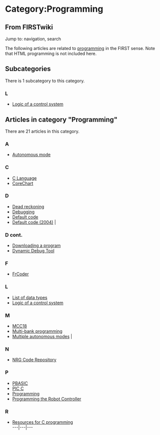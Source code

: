 # Category:Programming

## From FIRSTwiki

Jump to: navigation, search

The following articles are related to [programming](Programming "Programming") in the FIRST sense. Note that HTML programming is not included here.

## Subcategories

There is 1 subcategory to this category.

### L

- [Logic of a control system](Category:Logic_of_a_control_system "Category:Logic of a control system")

## Articles in category "Programming"

There are 21 articles in this category.

### A

- [Autonomous mode](autonomous-mode)

### C

- [C Language](C_Language "C Language")
- [CoreChart](CoreChart "CoreChart")

### D

- [Dead reckoning](Dead_reckoning "Dead reckoning")
- [Debugging](Debugging "Debugging")
- [Default code](Default_code "Default code")
- [Default code (2004)](Default_code_%282004%29 "Default code \(2004\)") |

### D cont.

- [Downloading a program](Downloading_a_program "Downloading a program")
- [Dynamic Debug Tool](Dynamic_Debug_Tool "Dynamic Debug Tool")

### F

- [FrCoder](FrCoder "FrCoder")

### L

- [List of data types](List_of_data_types "List of data types")
- [Logic of a control system](Logic_of_a_control_system "Logic of a control system")

### M

- [MCC18](MCC18 "MCC18")
- [Multi-bank programming](Multi-bank_programming "Multi-bank programming")
- [Multiple autonomous modes](Multiple_autonomous_modes "Multiple autonomous modes") |

### N

- [NRG Code Repository](NRG_Code_Repository "NRG Code Repository")

### P

- [PBASIC](PBASIC "PBASIC")
- [PIC C](PIC_C "PIC C")
- [Programming](Programming "Programming")
- [Programming the Robot Controller](Programming_the_Robot_Controller "Programming the Robot Controller")

### R

- [Resources for C programming](Resources_for_C_programming "Resources for C programming")<br>
  ---|---|---
